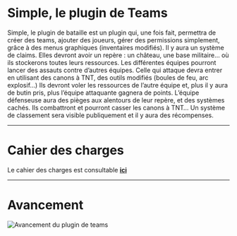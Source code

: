 # Simple, le plugin de Teams

Simple, le plugin de bataille est un plugin qui, une fois fait, permettra de créer des teams, ajouter des joueurs, gérer des permissions simplement, grâce à des menus graphiques (inventaires modifiés). Il y aura un système de claims.  Elles devront avoir un repère : un château, une base militaire… où ils stockerons toutes leurs ressources. Les différentes équipes pourront lancer des assauts contre d’autres équipes. Celle qui attaque devra entrer en utilisant des canons à TNT, des outils modifiés (boules de feu, arc explosif…) Ils devront voler les ressources de l’autre équipe et, plus il y aura de butin pris, plus l’équipe attaquante gagnera de points. L’équipe défenseuse aura des pièges aux alentours de leur repère, et des systèmes cachés. Ils combattront et pourront casser les canons à TNT… Un système de classement sera visible publiquement et il y aura des récompenses.

----------

# Cahier des charges

Le cahier des charges est consultable [__ici__](https://github.com/zetiti10/Teams/blob/master/cahier_des_charges_compress%C3%A9.pdf)

----------

# Avancement

![Avancement du plugin de teams](https://github.com/zetiti10/Teams/blob/master/avancement_plugin_teams.png)